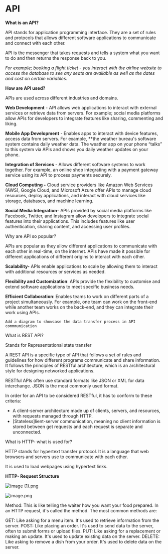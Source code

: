 # API

**What is an API?** 

API stands for application programming interface. They are a set of rules and protocols that allows different software applications to communicate and connect with each other.

API is the messenger that takes requests and tells a system what you want to do and then returns the response back to you. 

*For example; booking a flight ticket - you interact with the airline website to access the database to see any seats are available as well as the dates and cost on certain variables.* 

**How are API used?**

APIs are used across different industries and domains.

**Web Development** - API allows web applications to interact with external services or retrieve data from servers. For example; social media platforms allow APIs for developers to integrate features like sharing, commenting and liking.

**Mobile App Development** - Enables apps to interact with device features, access data from servers.  For example, **the weather bureau's software system contains daily weather data. The weather app on your phone “talks” to this system via APIs and shows you daily weather updates on your phone.

**Integration of Services** - Allows different software systems to work together. For example, an online shop integrating with a payment gateway service using its API to process payments securely. 

**Cloud Computing -**  Cloud service providers like Amazon Web Services (AWS), Google Cloud, and Microsoft Azure offer APIs to manage cloud resources, deploy applications, and interact with cloud services like storage, databases, and machine learning.

**Social Media Integration-** APIs provided by social media platforms like Facebook, Twitter, and Instagram allow developers to integrate social features into their applications. This includes features like user authentication, sharing content, and accessing user profiles.

Why are API so popular?

APIs are popular as they allow different applications to communicate with each other in real-time, on the internet. APIs have made it possible for different applications of different origins to interact with each other.

**Scalability-** APIs enable applications to scale by allowing them to interact with additional resources or services as needed.

**Flexibility and Customization**: APIs provide the flexibility to customise and extend software applications to meet specific business needs.

**Efficient Collaboration**: Enables teams to work on different parts of a project simultaneously. For example, one team can work on the front-end while another team works on the back-end, and they can integrate their work using APIs.

`Add a diagram to showcase the data transfer process in API commmunication`

What is REST API?

Stands for Representational state transfer

A REST API is a specific type of API that follows a set of rules and guidelines for how different programs communicate and share information. It follows the principles of RESTful architecture, which is an architectural style for designing networked applications. 

RESTful APIs often use standard formats like JSON or XML for data interchange. JSON is the most commonly used format.

In order for an API to be considered RESTful, it has to conform to these criteria:

- A client-server architecture made up of clients, servers, and resources, with requests managed through HTTP.
- [Stateless]lient-server communication, meaning no client information is stored between get requests and each request is separate and unconnected.

What is HTTP- what is used for?

HTTP stands for hypertext transfer protocol. It is a language that web browsers and servers use to communicate with each other.  

It is used to load webpages using hypertext links. 

**HTTP- Request Structure** 

![image (1).png](API%20fb802028d7e84425ba45057844b3f54b/image_(1).png)

![image.png](image.png)

Method: This is like telling the waiter how you want your food prepared. In an HTTP request, it's called the method. The most common methods are:

GET: Like asking for a menu item. It's used to retrieve information from the server.
POST: Like placing an order. It's used to send data to the server, often to submit forms or upload files.
PUT: Like asking for a replacement or making an update. It's used to update existing data on the server.
DELETE: Like asking to remove a dish from your order. It's used to delete data on the server.